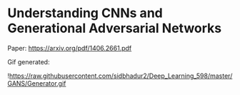 # Understanding CNNs and Generational Adversarial Networks

Paper: https://arxiv.org/pdf/1406.2661.pdf

Gif generated:

!https://raw.githubusercontent.com/sidbhadur2/Deep_Learning_598/master/GANS/Generator.gif
